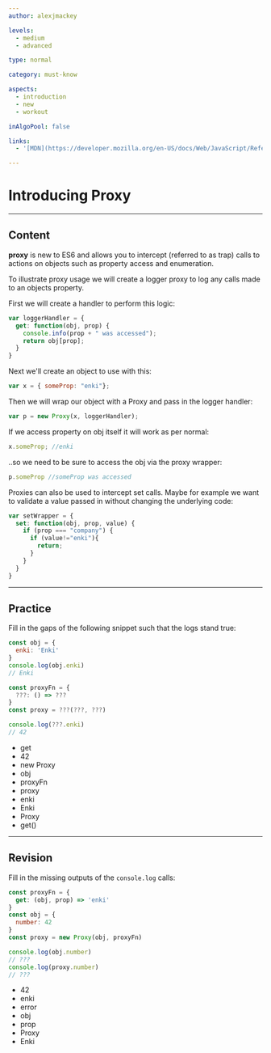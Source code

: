 ```yaml
---
author: alexjmackey

levels:
  - medium
  - advanced

type: normal

category: must-know

aspects:
  - introduction
  - new
  - workout

inAlgoPool: false

links:
  - '[MDN](https://developer.mozilla.org/en-US/docs/Web/JavaScript/Reference/Global_Objects/Proxy){website}'

---
```

# Introducing Proxy

---
## Content

**proxy** is new to ES6 and allows you to intercept (referred to as trap) calls to actions on objects such as property access and enumeration.

To illustrate proxy usage we will create a logger proxy to log any calls made to an objects property.

First we will create a handler to perform this logic:

```javascript
var loggerHandler = {
  get: function(obj, prop) {
    console.info(prop + " was accessed");
    return obj[prop];
  }
}
```

Next we'll create an object to use with this:

```javascript
var x = { someProp: "enki"};
```

Then we will wrap our object with a Proxy and pass in the logger handler:

```javascript
var p = new Proxy(x, loggerHandler);
```

If we access property on obj itself it will work as per normal:

```javascript
x.someProp; //enki
```

..so we need to be sure to access the obj via the proxy wrapper:

```javascript
p.someProp //someProp was accessed
```

Proxies can also be used to intercept set calls. Maybe for example we want to validate a value passed in without changing the underlying code:

```javascript
var setWrapper = {
  set: function(obj, prop, value) {
    if (prop === "company") {
      if (value!="enki"){
        return;
      }
    }
  }
}
```

---
## Practice

Fill in the gaps of the following snippet such that the logs stand true:

```javascript
const obj = {
  enki: 'Enki'
}
console.log(obj.enki)
// Enki

const proxyFn = {
  ???: () => ???
}
const proxy = ???(???, ???)

console.log(???.enki)
// 42
```

* get
* 42
* new Proxy
* obj
* proxyFn
* proxy
* enki
* Enki
* Proxy
* get()

---
## Revision

Fill in the missing outputs of the `console.log` calls:

```javascript
const proxyFn = {
  get: (obj, prop) => 'enki'
}
const obj = {
  number: 42
}
const proxy = new Proxy(obj, proxyFn)

console.log(obj.number)
// ???
console.log(proxy.number)
// ???
```

* 42
* enki
* error
* obj
* prop
* Proxy
* Enki
 
